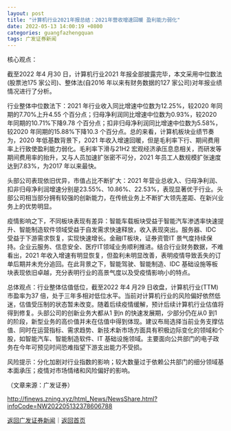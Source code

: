 ```yaml
---
layout: post
title: "计算机行业2021年报总结：2021年营收增速回暖 盈利能力弱化"
date: 2022-05-13 14:00:19 +0800
categories: guangfazhengquan
tags: 广发证券新闻
---
```

<p>核心观点：</p>
 <p>截至2022 年4 月30 日，计算机行业2021 年报全部披露完毕，本文采用中位数法(股票池175 家公司)、整体法(自2016 年以来有财务数据的127 家公司)对年报业绩情况进行了分析。</p>
 <p>行业整体中位数法下：2021 年行业收入同比增速中位数为12.25%，较2020 年同期的7.70%上升4.55 个百分点；归母净利润同比增速中位数为0.93%，较2020 年同期的10.71%下降9.78 个百分点；扣非归母净利润同比增速中位数为5.58%，较2020 年同期的15.88%下降10.3 个百分点。总的来看，计算机板块业绩节奏为，2020 年低基数背景下，2021 年收入增速回暖，但是毛利率下行、期间费用率上行致使盈利能力弱化。毛利率下滑与21H2 宏观经济承压息息相关，而研发等期间费用率的抬升，又与人员加速扩张密不可分，2021 年员工人数规模扩张速度达到7.83%，为2017 年以来最快。</p>
 <p>头部公司表现依旧优异，市值占比不断扩大：2021 年营业总收入、归母净利润、扣非归母净利润增速分别是23.55%、10.86%、22.53%，表现显著优于行业。头部公司相当部分拥有较强的创新能力，在传统业务上不断扩大领先差距、在新兴业务上的优势明显。</p>
 <p>疫情影响之下，不同板块表现有差异：智能车载板块受益于智能汽车渗透率快速提升、智能制造软件领域受益于自发需求快速释放，收入表现突出。服务器、IDC 受益于下游需求恢复，实现快速增长。金融IT板块，证券资管IT 景气度持续保持。企业云服务、信息安全、医疗IT领域业务顺利推进。结合行业财务数据，不难看出，2021 年收入增速有明显恢复，但盈利未明显改善，表明疫情导致丢失的订单后期并未充分追回。在此背景之下，智能驾驶、智能制造、IDC 基础设施等板块表现依旧卓越，充分表明行业的高景气度以及受疫情影响小的特点。</p>
 <p>总体观点：行业整体估值低位，截至2022 年4 月29 日收盘，计算机行业(TTM)市盈率为37 倍，处于三年多相对低位水平。当前对计算机行业的风险偏好依然低迷，估值受压制的状态暂未改变。随着后续疫情缓解，预计后续计算机行业估值将得到修复。头部公司的创新业务大都从1 到n 的快速发展期，少部分仍在从0 到1 的阶段，新型业务的高价值并未在估值中得到体现。建议布局选择当前业务支撑估值、同时在运营指标、需求趋势、新技术新市场方面具有积极边际变化的领域和个股，如智能汽车、智能制造软件、IT 基础设施领域。主要面向公共部门的电子政务在今年可预见时间恐难指望下游支出能力不受损。</p>
 <p>风险提示：分化加剧对行业指数的影响；较大数量过于依赖公共部门的细分领域基本面承压；疫情对市场情绪和风险偏好的影响。</p><p class="em_media">（文章来源：广发证券）</p>

<http://finews.zning.xyz/html_News/NewsShare.html?infoCode=NW202205132378606788>

[返回广发证券新闻](//finews.withounder.com/category/guangfazhengquan.html)｜[返回首页](//finews.withounder.com/)